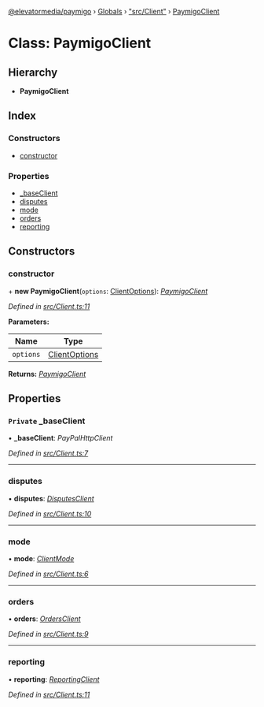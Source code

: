 [@elevatormedia/paymigo](../README.md) › [Globals](../globals.md) › ["src/Client"](../modules/_src_client_.md) › [PaymigoClient](_src_client_.paymigoclient.md)

# Class: PaymigoClient

## Hierarchy

-   **PaymigoClient**

## Index

### Constructors

-   [constructor](_src_client_.paymigoclient.md#constructor)

### Properties

-   [\_baseClient](_src_client_.paymigoclient.md#private-_baseclient)
-   [disputes](_src_client_.paymigoclient.md#disputes)
-   [mode](_src_client_.paymigoclient.md#mode)
-   [orders](_src_client_.paymigoclient.md#orders)
-   [reporting](_src_client_.paymigoclient.md#reporting)

## Constructors

### constructor

\+ **new PaymigoClient**(`options`: [ClientOptions](../modules/_src_types_client_.md#clientoptions)): _[PaymigoClient](_src_client_.paymigoclient.md)_

_Defined in [src/Client.ts:11](https://github.com/ELEVATORmedia/paymigo/blob/32caaa6/src/Client.ts#L11)_

**Parameters:**

| Name      | Type                                                            |
| --------- | --------------------------------------------------------------- |
| `options` | [ClientOptions](../modules/_src_types_client_.md#clientoptions) |

**Returns:** _[PaymigoClient](_src_client_.paymigoclient.md)_

## Properties

### `Private` \_baseClient

• **\_baseClient**: _PayPalHttpClient_

_Defined in [src/Client.ts:7](https://github.com/ELEVATORmedia/paymigo/blob/32caaa6/src/Client.ts#L7)_

---

### disputes

• **disputes**: _[DisputesClient](_src_lib_disputes_.disputesclient.md)_

_Defined in [src/Client.ts:10](https://github.com/ELEVATORmedia/paymigo/blob/32caaa6/src/Client.ts#L10)_

---

### mode

• **mode**: _[ClientMode](../modules/_src_types_client_.md#clientmode)_

_Defined in [src/Client.ts:6](https://github.com/ELEVATORmedia/paymigo/blob/32caaa6/src/Client.ts#L6)_

---

### orders

• **orders**: _[OrdersClient](_src_lib_orders_.ordersclient.md)_

_Defined in [src/Client.ts:9](https://github.com/ELEVATORmedia/paymigo/blob/32caaa6/src/Client.ts#L9)_

---

### reporting

• **reporting**: _[ReportingClient](_src_lib_reporting_.reportingclient.md)_

_Defined in [src/Client.ts:11](https://github.com/ELEVATORmedia/paymigo/blob/32caaa6/src/Client.ts#L11)_
